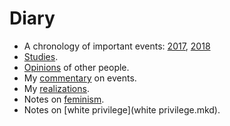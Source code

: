 # Diary

* A chronology of important events: [2017](2017.mkd), [2018](2018.mkd)
* [Studies](studies.mkd).
* [Opinions](opinions.mkd) of other people.
* My [commentary](commentary.mkd) on events.
* My [realizations](realizations.mkd).
* Notes on [feminism](feminism.mkd).
* Notes on [white privilege](white privilege.mkd).

